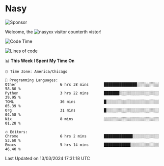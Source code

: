 # Nasy

<!--
<p align="center">
<img height="200" src="https://github-readme-stats.vercel.app/api?username=nasyxx&count_private=true&show_icons=true&theme=dracula&include_all_commits=true"/>
<img height="200" src="https://github-readme-stats.vercel.app/api/top-langs/?username=nasyxx&theme=dracula&hide=html,jupyter+notebook&count_private=true&show_icons=true"/>
</p>

  
----------------
-->

![Sponsor](https://img.shields.io/static/v1.svg?label=Sponsor&message=%E2%9D%A4&logo=GitHub&style=flat&color=pink)
 
Welcome, the ![nasyxx visitor counter](https://count.getloli.com/get/@nasyxx?theme=rule34)th vistor!
 
<!--START_SECTION:waka-->
![Code Time](http://img.shields.io/badge/Code%20Time-4%2C351%20hrs%2034%20mins-blue)

![Lines of code](https://img.shields.io/badge/From%20Hello%20World%20I%27ve%20Written-6.3%20million%20lines%20of%20code-blue)

📊 **This Week I Spent My Time On** 

```text
🕑︎ Time Zone: America/Chicago

💬 Programming Languages: 
Other                    6 hrs 38 mins       ███████████████░░░░░░░░░░   58.80 % 
Python                   3 hrs 22 mins       ███████░░░░░░░░░░░░░░░░░░   29.95 % 
TOML                     36 mins             █░░░░░░░░░░░░░░░░░░░░░░░░   05.39 % 
Org                      31 mins             █░░░░░░░░░░░░░░░░░░░░░░░░   04.58 % 
Nix                      8 mins              ░░░░░░░░░░░░░░░░░░░░░░░░░   01.28 % 

🔥 Editors: 
Chrome                   6 hrs 2 mins        █████████████░░░░░░░░░░░░   53.60 % 
Emacs                    5 hrs 14 mins       ████████████░░░░░░░░░░░░░   46.40 % 
```


 Last Updated on 13/03/2024 17:31:18 UTC
<!--END_SECTION:waka-->

<!-- ![visitors](https://visitor-badge.laobi.icu/badge?page_id=nasyxx.nasyxx) -->
